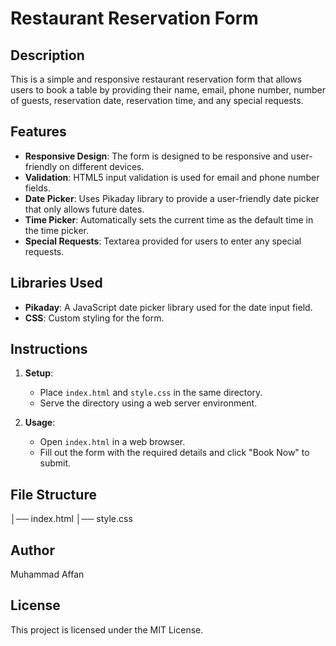 # Restaurant Reservation Form

## Description
This is a simple and responsive restaurant reservation form that allows users to book a table by providing their name, email, phone number, number of guests, reservation date, reservation time, and any special requests.

## Features
- **Responsive Design**: The form is designed to be responsive and user-friendly on different devices.
- **Validation**: HTML5 input validation is used for email and phone number fields.
- **Date Picker**: Uses Pikaday library to provide a user-friendly date picker that only allows future dates.
- **Time Picker**: Automatically sets the current time as the default time in the time picker.
- **Special Requests**: Textarea provided for users to enter any special requests.

## Libraries Used
- **Pikaday**: A JavaScript date picker library used for the date input field.
- **CSS**: Custom styling for the form.

## Instructions
1. **Setup**:
   - Place `index.html` and `style.css` in the same directory.
   - Serve the directory using a web server environment.

2. **Usage**:
   - Open `index.html` in a web browser.
   - Fill out the form with the required details and click "Book Now" to submit.

## File Structure
│── index.html
│── style.css

## Author
Muhammad Affan

## License
This project is licensed under the MIT License.
